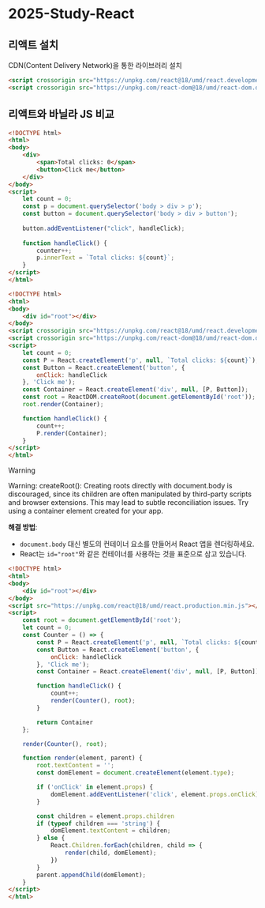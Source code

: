 # 2025-Study-React


## 리액트 설치
CDN(Content Delivery Network)을 통한 라이브러리 설치

```html
<script crossorigin src="https://unpkg.com/react@18/umd/react.development.js"></script>
<script crossorigin src="https://unpkg.com/react-dom@18/umd/react-dom.development.js"></script>
```

## 리액트와 바닐라 JS 비교

```html title:vanilla-js.html
<!DOCTYPE html>
<html>
<body>
    <div>
        <span>Total clicks: 0</span>
        <button>Click me</button>
    </div>
</body>
<script>
    let count = 0;
    const p = document.querySelector('body > div > p');
    const button = document.querySelector('body > div > button');
    
    button.addEventListener("click", handleClick);
    
    function handleClick() {
        counter++;
        p.innerText = `Total clicks: ${count}`;
    }
</script>
</html>
```

```html react.html
<!DOCTYPE html>
<html>
<body>
    <div id="root"></div>
</body>
<script crossorigin src="https://unpkg.com/react@18/umd/react.development.js"></script>
<script crossorigin src="https://unpkg.com/react-dom@18/umd/react-dom.development.js"></script>
<script>
    let count = 0;
    const P = React.createElement('p', null, `Total clicks: ${count}`);
    const Button = React.createElement('button', {
        onClick: handleClick
    }, 'Click me');
    const Container = React.createElement('div', null, [P, Button]);
    const root = ReactDOM.createRoot(document.getElementById('root'));
    root.render(Container);

    function handleClick() {
        count++;
        P.render(Container);
    }
</script>
</html>
```

> [!Warning]
> Warning: createRoot(): Creating roots directly with document.body is discouraged, since its children are often manipulated by third-party scripts and browser extensions. This may lead to subtle reconciliation issues. Try using a container element created for your app.
>    
> **해결 방법**:
> - `document.body` 대신 별도의 컨테이너 요소를 만들어서 React 앱을 렌더링하세요.
> - React는 `id="root"`와 같은 컨테이너를 사용하는 것을 표준으로 삼고 있습니다.


```html title:react-without-react-dom.html
<!DOCTYPE html>
<html>
<body>
    <div id="root"></div>
</body>
<script src="https://unpkg.com/react@18/umd/react.production.min.js"></script>
<script>
    const root = document.getElementById('root');
    let count = 0;
    const Counter = () => {
        const P = React.createElement('p', null, `Total clicks: ${count}`);
        const Button = React.createElement('button', {
            onClick: handleClick
        }, 'Click me');
        const Container = React.createElement('div', null, [P, Button]);

        function handleClick() {
            count++;
            render(Counter(), root);
        }

        return Container
    };

    render(Counter(), root);

    function render(element, parent) {
        root.textContent = '';
        const domElement = document.createElement(element.type);

        if ('onClick' in element.props) {
            domElement.addEventListener('click', element.props.onClick);
        }

        const children = element.props.children
        if (typeof children === 'string') {
            domElement.textContent = children;
        } else {
            React.Children.forEach(children, child => {
                render(child, domElement);
            })
        }
        parent.appendChild(domElement);
    }
</script>
</html>
```
